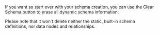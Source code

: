 If you want so start over with your schema creation, you can use the Clear Schema button to erase all dynamic schema information.

Please note that it won't delete neither the static, built-in schema definitions, nor data nodes and relationships.
